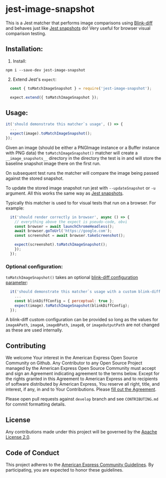 # jest-image-snapshot

This is a Jest matcher that performs image comparisons using [Blink-diff](https://github.com/yahoo/blink-diff) and behaves just like [Jest snapshots](https://facebook.github.io/jest/docs/snapshot-testing.html) do! Very useful for browser visual comparison testing.

## Installation:
1. Install:
  ```
  npm i --save-dev jest-image-snapshot
  ```
2. Extend Jest's `expect`:
  ```javascript
    const { toMatchImageSnapshot } = require('jest-image-snapshot');

    expect.extend({ toMatchImageSnapshot });
  ```

## Usage:

  ```javascript
  it('should demonstrate this matcher`s usage', () => {
    ...
    expect(image).toMatchImageSnapshot();
  });
```

  Given an image (should be either a PNGImage instance or a Buffer instance with PNG data) the `toMatchImageSnapshot()` matcher will create a `__image_snapshots__` directory in the directory the test is in and will store the baseline snapshot image there on the first run.

  On subsequent test runs the matcher will compare the image being passed against the stored snapshot.

  To update the stored image snapshot run jest with `--updateSnapshot` or `-u` argument. All this works the same way as [Jest snapshots](https://facebook.github.io/jest/docs/snapshot-testing.html).

  Typically this matcher is used to for visual tests that run on a browser. For example:
  ```javascript
    it('should render correctly in browser', async () => {
      // everything above the expect is pseudo-code, obvi
      const browser = await launchChromeHeadless();
      await browser.goToUrl('https://google.com');
      const screenshot = await browser.takeScreenshot();

      expect(screenshot).toMatchImageSnapshot();
      });
    });
  ```

  ### Optional configuration:

  `toMatchImageSnapshot()` takes an optional [blink-diff configuration parameter](http://yahoo.github.io/blink-diff/#object-usage):

  ```javascript
    it('should demonstrate this matcher`s usage with a custom blink-diff config', () => {
      ...
      const blinkDiffConfig = { perceptual: true };
      expect(image).toMatchImageSnapshot(blinkDiffConfig);
    });  
  ```

  A blink-diff custom configuration can be provided so long as the values for `imageAPath`, `imageA`, `imageBPath`, `imageB`, or `imageOutputPath` are not changed as these are used internally.


  ## Contributing
  We welcome Your interest in the American Express Open Source Community on Github.
  Any Contributor to any Open Source Project managed by the American Express Open
  Source Community must accept and sign an Agreement indicating agreement to the
  terms below. Except for the rights granted in this Agreement to American Express
  and to recipients of software distributed by American Express, You reserve all
  right, title, and interest, if any, in and to Your Contributions. Please [fill
  out the Agreement](http://goo.gl/forms/mIHWH1Dcuy).

  Please open pull requests against `develop` branch and see `CONTRIBUTING.md` for commit formatting details.

  ## License
  Any contributions made under this project will be governed by the [Apache License
  2.0](https://github.com/americanexpress/amex-jest-preset/blob/master/LICENSE.txt).

  ## Code of Conduct
  This project adheres to the [American Express Community Guidelines](https://github.com/americanexpress/amex-jest-preset/wiki/Code-of-Conduct).
  By participating, you are expected to honor these guidelines.
